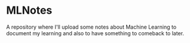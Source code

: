 # MLNotes
A repository where I'll upload some notes about Machine Learning to document my learning and also to have something to comeback to later. 

